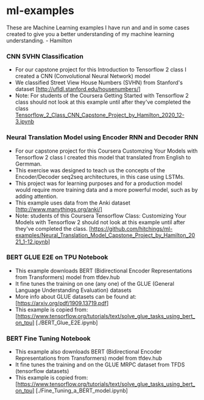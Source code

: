 # ml-examples
These are Machine Learning examples I have run and and in some cases created to give you a better understanding of my machine learning understanding. - Hamilton


### CNN SVHN Classification
* For our capstone project for this Introduction to Tensorflow 2 class I created a CNN (Convolutional Neural Network) model
* We classified Street View House Numbers (SVHN) from Stanford's dataset [http://ufldl.stanford.edu/housenumbers/]
* Note: For students of the Coursera Getting Started with Tensorflow 2 class should not look at this example until after they've completed the class
[Tensorflow_2_Class_CNN_Capstone_Project_by_Hamilton_2020_12-3.ipynb](./Tensorflow_2_Class_CNN_Capstone_Project_by_Hamilton_2020_12-3.ipynb)

### Neural Translation Model using Encoder RNN and Decoder RNN
* For our capstone project for this Coursera Customzing Your Models with Tensorflow 2 class I created this model that translated from English to Germman.
* This exercise was designed to teach us the concepts of the Encoder/Decoder seq2seq architectures, in this case using LSTMs. 
* This project was for learning purposes and for a production model would require more training data and a more powerful model, such as by adding attention.
* This example uses data from the Anki dataset [http://www.manythings.org/anki/]
* Note: students of this Coursera Tensorflow Class: Customizing Your Models with Tensorflow 2 should not look at this example until after they've completed the class. 
[https://github.com/hitchings/ml-examples/Neural_Translation_Model_Capstone_Project_by_Hamilton_2021_1-12.ipynb]

### BERT GLUE E2E on TPU Notebook
* This example downloads BERT (Bidirectional Encoder Representations from Transformers) model from tfdev.hub
* It fine tunes the training on one (any one) of the GLUE (General Language Understanding Evaluation) datasets
* More info about GLUE datasets can be found at: [https://arxiv.org/pdf/1909.13719.pdf]
* This example is copied from: [https://www.tensorflow.org/tutorials/text/solve_glue_tasks_using_bert_on_tpu] 
[./BERT_Glue_E2E.ipynb]

### BERT Fine Tuning Notebook
* This example also downloads BERT  (Bidirectional Encoder Representations from Transformers) model from tfdev.hub
* It fine tunes the training and on the GLUE MRPC dataset from TFDS (tensorflow datasets)
* This example is copied from: [https://www.tensorflow.org/tutorials/text/solve_glue_tasks_using_bert_on_tpu]
[./Fine_Tuning_a_BERT_model.ipynb] 
